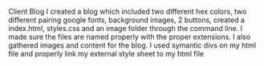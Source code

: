 Client Blog 
I created a blog which included two different hex colors, two different pairing google fonts, background images, 2 buttons,  created a index.html, styles.css and an image folder through the command line. I made sure the files are named properly with the proper extensions. I also gathered images and content for the blog. I used symantic divs on my html file and properly link my external style sheet to my html file
